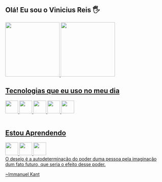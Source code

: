 ## Olá! Eu sou o Vinicius Reis 🖐️

<a href="https://github.com/vinirteuber">
  <img height="170em" src="https://github-readme-stats.vercel.app/api?username=vinirteuber&show_icons=true&theme=algolia&include_all_commits=true&count_private=true"/>
  <img height="170em" src="https://github-readme-stats.vercel.app/api/top-langs/?username=vinirteuber&layout=compact&langs_count=7&theme=algolia"/>
</div>

## Tecnologias que eu uso no meu dia

<div>
 <img src="https://cdn.jsdelivr.net/gh/devicons/devicon/icons/html5/html5-plain-wordmark.svg" width="40" height="40"/>
 <img src="https://cdn.jsdelivr.net/gh/devicons/devicon/icons/css3/css3-original.svg" width="40" height="40" />
 <img src="https://cdn.jsdelivr.net/gh/devicons/devicon/icons/javascript/javascript-original.svg" width="40" height="40"/>
 <img src="https://cdn.jsdelivr.net/gh/devicons/devicon/icons/python/python-original.svg" width="40" height="40" />
 <img src="https://cdn.jsdelivr.net/gh/devicons/devicon/icons/vuejs/vuejs-original-wordmark.svg" width="40" height="40" />
 </div>
 <br/>
 
  ## Estou Aprendendo

<div>
  <img src="https://cdn.jsdelivr.net/gh/devicons/devicon/icons/django/django-plain.svg" width="40" height="40"/>
  <img src="https://cdn.jsdelivr.net/gh/devicons/devicon/icons/react/react-original.svg"width="40" height="40" />
  <img src="https://cdn.jsdelivr.net/gh/devicons/devicon/icons/mysql/mysql-plain-wordmark.svg" width="40" height="40" />
</div>
O desejo é a autodeterminação do poder duma pessoa pela imaginação dum fato futuro, que seria o efeito desse poder.

~Immanuel Kant


 

